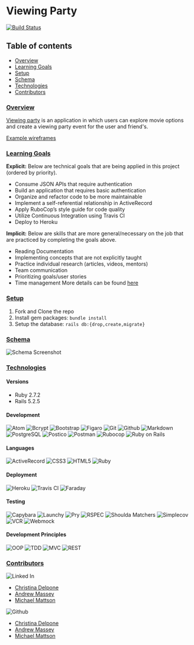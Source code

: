 # Viewing Party
[![Build Status][travis-image]][travis-url]

## Table of contents
- [Overview](#overview)
- [Learning Goals](#learning-goals)
- [Setup](#setup)
- [Schema](#schema)
- [Technologies](#technologies)
- [Contributors](#contributors)

### <ins>Overview</ins>

[Viewing party](https://backend.turing.io/module3/projects/viewing_party) is an application in which users can explore movie options and create a viewing party event for the user and friend's.

[Example wireframes](https://backend.turing.io/module3/projects/viewing_party/wireframes)

### <ins>Learning Goals</ins>
<b>Explicit:</b> Below are technical goals that are being applied in this project (ordered by priority).
- Consume JSON APIs that require authentication
- Build an application that requires basic authentication
- Organize and refactor code to be more maintainable
- Implement a self-referential relationship in ActiveRecord
- Apply RuboCop’s style guide for code quality
- Utilize Continuous Integration using Travis CI
- Deploy to Heroku

<b>Implicit:</b> Below are skills that are more general/necessary on the job that are practiced by completing the goals above.
- Reading Documentation
- Implementing concepts that are not explicitly taught
- Practice individual research (articles, videos, mentors)
- Team communication
- Prioritizing goals/user stories
- Time management
More details can be found [here](https://backend.turing.edu/module3/misc/learning_goals)

### <ins>Setup</ins>
1. Fork and Clone the repo
2. Install gem packages: `bundle install`
3. Setup the database: `rails db:{drop,create,migrate}`

### <ins>Schema</ins>
![Schema Screenshot](https://user-images.githubusercontent.com/75844153/137953072-bbb6a192-e95a-41da-998c-fdadd9634d45.png)

### <ins>Technologies</ins>

#### Versions
- Ruby 2.7.2
- Rails 5.2.5

#### Development
![Atom](https://img.shields.io/badge/Atom-66595C.svg?&style=flaste&logo=atom&logoColor=white)
![Bcrypt](https://img.shields.io/badge/bcrypt-b81818.svg?&style=flaste&logo=rubygems&logoColor=white)
![Bootstrap](https://img.shields.io/badge/Bootstrap-563D7C?style=for-the-badge&logo=bootstrap&logoColor=white)
![Figaro](https://img.shields.io/badge/figaro-b81818.svg?&style=flaste&logo=rubygems&logoColor=white)
![Git](https://img.shields.io/badge/Git-F05032.svg?&style=flaste&logo=git&logoColor=white)
![Github](https://img.shields.io/badge/GitHub-181717.svg?&style=flaste&logo=github&logoColor=white)
![Markdown](https://img.shields.io/badge/Markdown-000000?style=for-the-badge&logo=markdown&logoColor=white)
![PostgreSQL](https://img.shields.io/badge/PostgreSQL-4169E1.svg?&style=flaste&logo=postgresql&logoColor=white)
![Postico](https://img.shields.io/badge/postico-b81818.svg?&style=flaste&logo=rubygems&logoColor=white)
![Postman](https://img.shields.io/badge/Postman-FF6C37?style=for-the-badge&logo=Postman&logoColor=white)
![Rubocop](https://img.shields.io/badge/rubocop-b81818.svg?&style=flaste&logo=rubygems&logoColor=white)
![Ruby on Rails](https://img.shields.io/badge/Ruby%20On%20Rails-b81818.svg?&style=flat&logo=rubyonrails&logoColor=white)

#### Languages
![ActiveRecord](https://img.shields.io/badge/ActiveRecord-CC0000.svg?&style=flaste&logo=rubyonrails&logoColor=white)
![CSS3](https://img.shields.io/badge/CSS3-1572B6.svg?&style=flaste&logo=css3&logoColor=white)
![HTML5](https://img.shields.io/badge/HTML5-0EB201.svg?&style=flaste&logo=html5&logoColor=white)
![Ruby](https://img.shields.io/badge/Ruby-CC0000.svg?&style=flaste&logo=ruby&logoColor=white)

#### Deployment
![Heroku](https://img.shields.io/badge/Heroku-430098.svg?&style=flaste&logo=heroku&logoColor=white)
![Travis CI](https://badgen.net/badge/icon/travis?icon=travis&label)
![Faraday](https://img.shields.io/badge/faraday-b81818.svg?&style=flaste&logo=rubygems&logoColor=white)


#### Testing
![Capybara](https://img.shields.io/badge/capybara-b81818.svg?&style=flaste&logo=rubygems&logoColor=white)
![Launchy](https://img.shields.io/badge/launchy-b81818.svg?&style=flaste&logo=rubygems&logoColor=white)
![Pry](https://img.shields.io/badge/pry-b81818.svg?&style=flaste&logo=rubygems&logoColor=white)
![RSPEC](https://img.shields.io/badge/rspec-b81818.svg?&style=flaste&logo=rubygems&logoColor=white)
![Shoulda Matchers](https://img.shields.io/badge/shoulda--matchers-b81818.svg?&style=flaste&logo=rubygems&logoColor=white)
![Simplecov](https://img.shields.io/badge/simplecov-b81818.svg?&style=flaste&logo=rubygems&logoColor=white)
![VCR](https://img.shields.io/badge/vcr-b81818.svg?&style=flaste&logo=rubygems&logoColor=white)
![Webmock](https://img.shields.io/badge/webmock-b81818.svg?&style=flaste&logo=rubygems&logoColor=white)

#### Development Principles
![OOP](https://img.shields.io/badge/OOP-b81818.svg?&style=flaste&logo=OOP&logoColor=white)
![TDD](https://img.shields.io/badge/TDD-b87818.svg?&style=flaste&logo=TDD&logoColor=white)
![MVC](https://img.shields.io/badge/MVC-b8b018.svg?&style=flaste&logo=MVC&logoColor=white)
![REST](https://img.shields.io/badge/REST-33b818.svg?&style=flaste&logo=REST&logoColor=white)  

### <ins>Contributors</ins>
![Linked In](https://img.shields.io/badge/LinkedIn-0077B5?style=for-the-badge&logo=linkedin&logoColor=white)

- [Christina Delpone](https://www.linkedin.com/in/christinadelpone)
- [Andrew Massey](https://www.linkedin.com/in/andrew-massey-b06662194/)
- [Michael Mattson](https://www.linkedin.com/in/michael-p-mattson/)

![Github](https://img.shields.io/badge/GitHub-100000?style=for-the-badge&logo=github&logoColor=white)

- [Christina Delpone](https://github.com/cdelpone)
- [Andrew Massey](https://github.com/acmassey3698)
- [Michael Mattson](https://github.com/michaelmattson)



<!-- Markdown link & img dfn's -->
[travis-image]: https://api.travis-ci.com/michaelpmattson/viewing_party.svg?branch=main
[travis-url]: https://app.travis-ci.com/github/michaelpmattson/viewing_party
